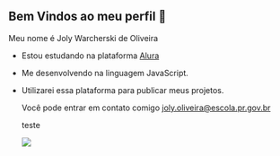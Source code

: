 ## Bem Vindos ao meu perfil 🎀

Meu nome é Joly Warcherski de Oliveira

- Estou estudando na plataforma [Alura](https://www.alura.com.br/)
- Me desenvolvendo na linguagem JavaScript.
- Utilizarei essa plataforma para publicar meus projetos.

  Você pode entrar em contato comigo 
  joly.oliveira@escola.pr.gov.br

  teste

  ![](https://tenor.com/pt-BR/view/rizzler-boom-rizzler-dance-costco-guys-rizzler-gif-10779807391660479783)
